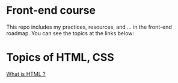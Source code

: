 # Front-end course
This repo includes my practices, resources, and ... in the front-end roadmap.
You can see the topics at the links below:
# Topics of HTML, CSS
<a href="">What is HTML ?</a>
